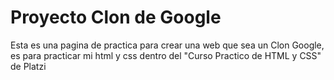# Proyecto Clon de Google
Esta es una pagina de practica para crear una web que sea un Clon Google, es para practicar mi html y css dentro del "Curso Practico de HTML y CSS" de Platzi
